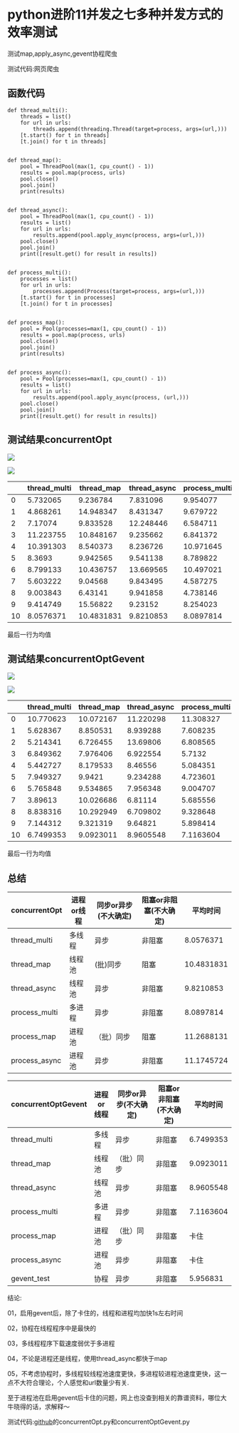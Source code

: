 # python进阶11并发之七多种并发方式的效率测试
测试map,apply_async,gevent协程爬虫

测试代码:网页爬虫


## 函数代码

```
def thread_multi():
    threads = list()
    for url in urls:
        threads.append(threading.Thread(target=process, args=(url,)))
    [t.start() for t in threads]
    [t.join() for t in threads]


def thread_map():
    pool = ThreadPool(max(1, cpu_count() - 1))
    results = pool.map(process, urls)
    pool.close()
    pool.join()
    print(results)


def thread_async():
    pool = ThreadPool(max(1, cpu_count() - 1))
    results = list()
    for url in urls:
        results.append(pool.apply_async(process, args=(url,)))
    pool.close()
    pool.join()
    print([result.get() for result in results])


def process_multi():
    processes = list()
    for url in urls:
        processes.append(Process(target=process, args=(url,)))
    [t.start() for t in processes]
    [t.join() for t in processes]


def process_map():
    pool = Pool(processes=max(1, cpu_count() - 1))
    results = pool.map(process, urls)
    pool.close()
    pool.join()
    print(results)


def process_async():
    pool = Pool(processes=max(1, cpu_count() - 1))
    results = list()
    for url in urls:
        results.append(pool.apply_async(process, (url,)))
    pool.close()
    pool.join()
    print([result.get() for result in results])
```

## 测试结果concurrentOpt

![](_v_images/20200530165323184_493061281.png)



![](_v_images/20200530165334423_70013299.png)



|      | thread_multi | thread_map | thread_async | process_multi | process_map | process_async |
| ---- | ------------ | ---------- | ------------ | ------------- | ----------- | ------------- |
| 0    | 5.732065     | 9.236784   | 7.831096     | 9.954077      | 9.778723    | 12.086315     |
| 1    | 4.868261     | 14.948347  | 8.431347     | 9.679722      | 17.086732   | 6.354689      |
| 2    | 7.17074      | 9.833528   | 12.248446    | 6.584711      | 17.405191   | 17.600024     |
| 3    | 11.223755    | 10.848167  | 9.235662     | 6.841372      | 9.969995    | 11.37249      |
| 4    | 10.391303    | 8.540373   | 8.236726     | 10.971645     | 8.964562    | 9.265784      |
| 5    | 8.3693       | 9.942565   | 9.541138     | 8.789822      | 8.266148    | 10.571744     |
| 6    | 8.799133     | 10.436757  | 13.669565    | 10.497021     | 9.668785    | 10.168379     |
| 7    | 5.603222     | 9.04568    | 9.843495     | 4.587275      | 14.596141   | 10.470989     |
| 8    | 9.003843     | 6.43141    | 9.941858     | 4.738146      | 8.170778    | 9.773284      |
| 9    | 9.414749     | 15.56822   | 9.23152      | 8.254023      | 8.781076    | 14.082026     |
| 10   | 8.0576371    | 10.4831831 | 9.8210853    | 8.0897814     | 11.2688131 | 11.1745724    |
最后一行为均值


## 测试结果concurrentOptGevent

![](_v_images/20200530170150361_1240656248.png)


![](_v_images/20200530170201434_1766846624.png)



|      | thread_multi | thread_map | thread_async | process_multi | process_map | process_async | gevent_test |
| ---- | ------------ | ---------- | ------------ | ------------- | ----------- | ------------- | ----------- |
| 0    | 10.770623    | 10.072167  | 11.220298    | 11.308327     | 3.40E-05    | 1.00E-05      | 6.035623    |
| 1    | 5.628367     | 8.850531   | 8.939288     | 7.608235      | 3.20E-05    | 1.00E-05      | 6.700398    |
| 2    | 5.214341     | 6.726455   | 13.69806     | 6.808565      | 3.20E-05    | 1.10E-05      | 6.868222    |
| 3    | 6.849362     | 7.976406   | 6.922554     | 5.7132        | 1.70E-05    | 5.00E-06      | 3.650169    |
| 4    | 5.442727     | 8.179533   | 8.46556      | 5.084351      | 3.00E-05    | 1.10E-05      | 7.655325    |
| 5    | 7.949327     | 9.9421     | 9.234288     | 4.723601      | 3.30E-05    | 1.00E-05      | 4.739602    |
| 6    | 5.765848     | 9.534865   | 7.956348     | 9.004707      | 2.00E-05    | 6.00E-06      | 5.40825     |
| 7    | 3.89613      | 10.026686  | 6.81114      | 5.685556      | 3.60E-05    | 1.00E-05      | 4.534598    |
| 8    | 8.838316     | 10.292949  | 6.709802     | 9.328648      | 1.80E-05    | 5.00E-06      | 5.724812    |
| 9    | 7.144312     | 9.321319   | 9.64821      | 5.898414      | 3.30E-05    | 1.00E-05      | 8.251311    |
| 10   | 6.7499353    | 9.0923011  | 8.9605548    | 7.1163604     | 2.85E-05    | 8.80E-06      | 5.956831    |
最后一行为均值



## 总结

| concurrentOpt | 进程or线程 | 同步or异步(不大确定) | 阻塞or非阻塞(不大确定) |  平均时间   |
| ------------- | -------- | ----------------- | ------------------ | ---------- |
| thread_multi  | 多线程     | 异步              | 非阻塞              | 8.0576371  |
| thread_map    | 线程池     | (批)同步           | 阻塞                | 10.4831831 |
| thread_async  | 线程池     | 异步              | 非阻塞              | 9.8210853  |
| process_multi | 多进程     | 异步              | 非阻塞              | 8.0897814  |
| process_map   | 进程池     | （批）同步          | 阻塞                | 11.2688131 |
| process_async | 进程池     | 异步              | 非阻塞              | 11.1745724 |


| concurrentOptGevent | 进程or线程 | 同步or异步(不大确定) | 阻塞or非阻塞(不大确定) |  平均时间  |
| ------------------ | -------- | ----------------- | ------------------ | --------- |
| thread_multi        | 多线程     | 异步              | 非阻塞              | 6.7499353 |
| thread_map          | 线程池     | （批）同步          | 非阻塞              | 9.0923011 |
| thread_async        | 线程池     | 异步              | 非阻塞              | 8.9605548 |
| process_multi       | 多进程     | 异步              | 非阻塞              | 7.1163604 |
| process_map         | 进程池     | （批）同步          | 非阻塞              | 卡住      |
| process_async       | 进程池     | 异步              | 非阻塞              | 卡住      |
| gevent_test         | 协程      | 异步              | 非阻塞              | 5.956831 |

结论:

01，启用gevent后，除了卡住的，线程和进程均加快1s左右时间

02，协程在线程程序中是最快的

03，多线程程序下载速度弱优于多进程

04，不论是进程还是线程，使用thread_async都快于map

05，不考虑协程时，多线程较线程池速度更快，多进程较进程池速度更快，这一点不大符合理论，个人感觉和url数量少有关.


至于进程池在启用gevent后卡住的问题，网上也没查到相关的靠谱资料，哪位大牛晓得的话，求解释～

测试代码:[github](https://github.com/yuanjh6/scripts)的concurrentOpt.py和concurrentOptGevent.py

